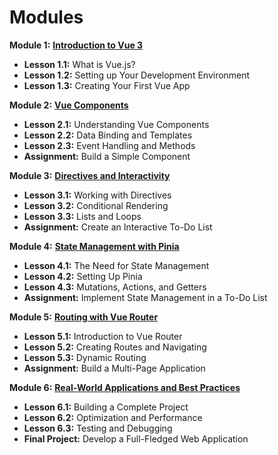 # Modules

**Module 1:** [**Introduction to Vue 3**](MODULE-1.md)

* **Lesson 1.1:** What is Vue.js?
* **Lesson 1.2:** Setting up Your Development Environment
* **Lesson 1.3:** Creating Your First Vue App

**Module 2:** [**Vue Components**](MODULE-2.md)

* **Lesson 2.1:** Understanding Vue Components
* **Lesson 2.2:** Data Binding and Templates
* **Lesson 2.3:** Event Handling and Methods
* **Assignment:** Build a Simple Component

**Module 3:** [**Directives and Interactivity**](MODULE-3.md)

* **Lesson 3.1:** Working with Directives
* **Lesson 3.2:** Conditional Rendering
* **Lesson 3.3:** Lists and Loops
* **Assignment:** Create an Interactive To-Do List

**Module 4:** [**State Management with Pinia**](MODULE-4.md)

* **Lesson 4.1:** The Need for State Management
* **Lesson 4.2:** Setting Up Pinia
* **Lesson 4.3:** Mutations, Actions, and Getters
* **Assignment:** Implement State Management in a To-Do List

**Module 5:** [**Routing with Vue Router**](MODULE-5.md)

* **Lesson 5.1:** Introduction to Vue Router
* **Lesson 5.2:** Creating Routes and Navigating
* **Lesson 5.3:** Dynamic Routing
* **Assignment:** Build a Multi-Page Application

**Module 6:** [**Real-World Applications and Best Practices**](MODULE-6.md)

* **Lesson 6.1:** Building a Complete Project
* **Lesson 6.2:** Optimization and Performance
* **Lesson 6.3:** Testing and Debugging
* **Final Project:** Develop a Full-Fledged Web Application
